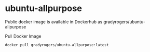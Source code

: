 # ubuntu-allpurpose
Public docker image is available in Dockerhub as gradyrogers/ubuntu-allpurpose

Pull Docker Image
```bash
docker pull gradyrogers/ubuntu-allpurpose:latest
```
